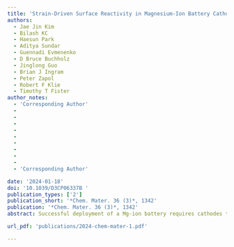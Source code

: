 ```yaml
---
title: 'Strain-Driven Surface Reactivity in Magnesium-Ion Battery Cathodes'
authors:
  - Jae Jin Kim
  - Bilash KC
  - Haesun Park
  - Aditya Sundar
  - Guennadi Evmenenko
  - D Bruce Buchholz
  - Jinglong Guo
  - Brian J Ingram
  - Peter Zapol
  - Robert F Klie
  - Timothy T Fister
author_notes:
  - 'Corresponding Author'
  -
  -
  -
  -
  -
  -
  - 
  - 
  - 
  - 'Corresponding Author'

date: '2024-01-18'
doi: '10.1039/D3CP06337B '
publication_types: ['2']
publication_short: '*Chem. Mater. 36 (3)*, 1342'
publication: '*Chem. Mater. 36 (3)*, 1342'
abstract: Successful deployment of a Mg-ion battery requires cathodes that can achieve reversible Mg intercalation and high energy density. Recent theoretical and experimental studies indicated that the overall transport is likely limited by sluggish Mg transport at the cathode–electrolyte interface and not Mg diffusion through bulk. In this work, we investigated the surface electrochemical activity of Mg ions by using a spinel-structured manganese oxide thin-film model system and in situ X-ray scattering. In combination with post-mortem microscopy analysis, we found that magnesium insertion was more favorable than subsequent extraction near the surface of the MgxMn2O4 film, resulting in overmagnesiation, and eventually amorphization of the surface. This structural irreversibility and high overpotential required for Mg extraction could explain significant voltage hysteresis and Mg surface enrichment previously observed in bulk cathodes. Density functional theory calculations suggested that the tendency for the Mg surface enrichment could be associated with Mg diffusion kinetics, which varies with the strain state evolved due to constrained film volume change during Mg insertion and extraction. Particularly, out-of-plane Mg migration was predicted to be favorable in the tensile strain rather than in the compressive case.

url_pdf: 'publications/2024-chem-mater-1.pdf'

---
```



<!--- Supplementary notes can be added here, including [code and math](https://wowchemy.com/docs/content/writing-markdown-latex/). --->
